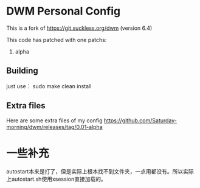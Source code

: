 # DWM Personal Config

This is a fork of https://git.suckless.org/dwm
(version 6.4)

This code has patched with one patchs: 
1. alpha

## Building
just use：
sudo make clean install

## Extra files
Here are some extra files of my config
https://github.com/Saturday-morning/dwm/releases/tag/0.01-alpha

# 一些补充
autostart本来是打了，但是实际上根本找不到文件夹，一点用都没有。所以实际上autostart.sh使用xsession直接加载的。
